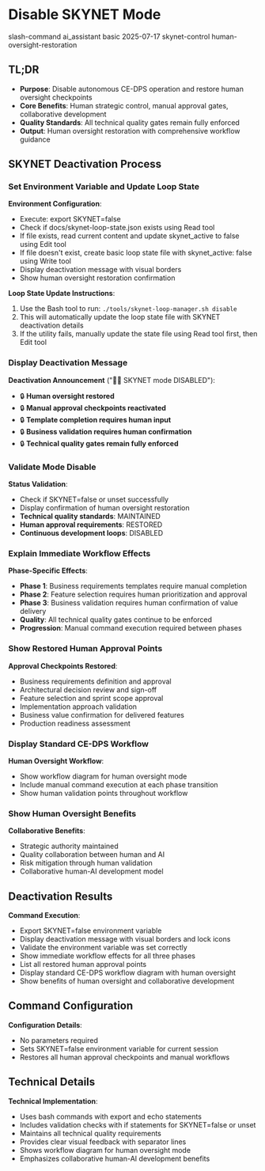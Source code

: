 # <context>Disable SKYNET Mode</context>

<meta>
  <title>SKYNET Mode Deactivation</title>
  <type>slash-command</type>
  <audience>ai_assistant</audience>
  <complexity>basic</complexity>
  <updated>2025-07-17</updated>
  <scope>skynet-control</scope>
  <mode>human-oversight-restoration</mode>
</meta>

## <summary priority="critical">TL;DR</summary>
- **Purpose**: Disable autonomous CE-DPS operation and restore human oversight checkpoints
- **Core Benefits**: Human strategic control, manual approval gates, collaborative development
- **Quality Standards**: All technical quality gates remain fully enforced
- **Output**: Human oversight restoration with comprehensive workflow guidance

## <instructions priority="high">SKYNET Deactivation Process</instructions>

### <step-1>Set Environment Variable and Update Loop State</step-1>
**Environment Configuration**:
- Execute: export SKYNET=false
- Check if docs/skynet-loop-state.json exists using Read tool
- If file exists, read current content and update skynet_active to false using Edit tool
- If file doesn't exist, create basic loop state file with skynet_active: false using Write tool
- Display deactivation message with visual borders
- Show human oversight restoration confirmation

**Loop State Update Instructions**:
1. Use the Bash tool to run: `./tools/skynet-loop-manager.sh disable`
2. This will automatically update the loop state file with SKYNET deactivation details
3. If the utility fails, manually update the state file using Read tool first, then Edit tool

### <step-2>Display Deactivation Message</step-2>
**Deactivation Announcement** ("👨‍💼 SKYNET mode DISABLED"):
- 🔒 **Human oversight restored**
- 🔒 **Manual approval checkpoints reactivated**
- 🔒 **Template completion requires human input**
- 🔒 **Business validation requires human confirmation**
- 🔒 **Technical quality gates remain fully enforced**

### <step-3>Validate Mode Disable</step-3>
**Status Validation**:
- Check if SKYNET=false or unset successfully
- Display confirmation of human oversight restoration
- **Technical quality standards**: MAINTAINED
- **Human approval requirements**: RESTORED
- **Continuous development loops**: DISABLED

### <step-4>Explain Immediate Workflow Effects</step-4>
**Phase-Specific Effects**:
- **Phase 1**: Business requirements templates require manual completion
- **Phase 2**: Feature selection requires human prioritization and approval
- **Phase 3**: Business validation requires human confirmation of value delivery
- **Quality**: All technical quality gates continue to be enforced
- **Progression**: Manual command execution required between phases

### <step-5>Show Restored Human Approval Points</step-5>
**Approval Checkpoints Restored**:
- Business requirements definition and approval
- Architectural decision review and sign-off
- Feature selection and sprint scope approval
- Implementation approach validation
- Business value confirmation for delivered features
- Production readiness assessment

### <step-6>Display Standard CE-DPS Workflow</step-6>
**Human Oversight Workflow**:
- Show workflow diagram for human oversight mode
- Include manual command execution at each phase transition
- Show human validation points throughout workflow

### <step-7>Show Human Oversight Benefits</step-7>
**Collaborative Benefits**:
- Strategic authority maintained
- Quality collaboration between human and AI
- Risk mitigation through human validation
- Collaborative human-AI development model

## <expected-output priority="medium">Deactivation Results</expected-output>

**Command Execution**:
- Export SKYNET=false environment variable
- Display deactivation message with visual borders and lock icons
- Validate the environment variable was set correctly
- Show immediate workflow effects for all three phases
- List all restored human approval points
- Display standard CE-DPS workflow diagram with human oversight
- Show benefits of human oversight and collaborative development

## <parameters priority="low">Command Configuration</parameters>
**Configuration Details**:
- No parameters required
- Sets SKYNET=false environment variable for current session
- Restores all human approval checkpoints and manual workflows

## <implementation-notes priority="low">Technical Details</implementation-notes>
**Technical Implementation**:
- Uses bash commands with export and echo statements
- Includes validation checks with if statements for SKYNET=false or unset
- Maintains all technical quality requirements
- Provides clear visual feedback with separator lines
- Shows workflow diagram for human oversight mode
- Emphasizes collaborative human-AI development benefits